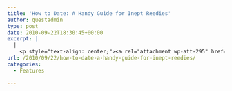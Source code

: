 ```yaml
---
title: 'How to Date: A Handy Guide for Inept Reedies'
author: questadmin
type: post
date: 2010-09-22T18:30:45+00:00
excerpt: |
  |
    <p style="text-align: center;"><a rel="attachment wp-att-295" href="../wp-content/uploads/2010/09/dating-flowchart-revised.jpg"><img class="aligncenter size-full wp-image-295" title="dating-flowchart-revised" src="../wp-content/uploads/2010/09/dating-flowchart-revised.jpg" alt="" width="252" height="169" /></a></p>
url: /2010/09/22/how-to-date-a-handy-guide-for-inept-reedies/
categories:
  - Features

---
```

<p style="text-align: center;">
  <a href="https://i2.wp.com/www.reedquest.org/wp-content/uploads/2010/09/dating-flowchart-revised.jpg"><img class="aligncenter size-full wp-image-295" title="How to Date: A Handy Guide for Inept Reedies. By Jamie Perkins." src="https://i2.wp.com/www.reedquest.org/wp-content/uploads/2010/09/dating-flowchart-revised.jpg?resize=560%2C375" alt="" data-recalc-dims="1" /></a>
</p>